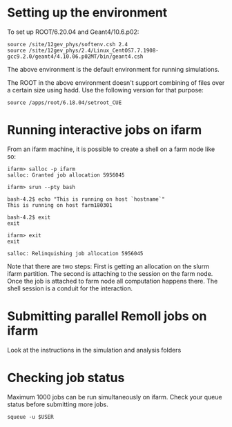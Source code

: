 # Setting up the environment

To set up ROOT/6.20.04 and Geant4/10.6.p02:

	source /site/12gev_phys/softenv.csh 2.4
	source /site/12gev_phys/2.4/Linux_CentOS7.7.1908-gcc9.2.0/geant4/4.10.06.p02MT/bin/geant4.csh

The above environment is the default environment for running simulations. 

The ROOT in the above environment doesn't support combining of files over a certain size using hadd. Use the following version for that purpose:

	source /apps/root/6.18.04/setroot_CUE




# Running interactive jobs on ifarm

From an ifarm machine, it is possible to create a shell on a farm node like so:

	ifarm> salloc -p ifarm
	salloc: Granted job allocation 5956045

	ifarm> srun --pty bash

	bash-4.2$ echo "This is running on host `hostname`"
	This is running on host farm180301

	bash-4.2$ exit
	exit

	ifarm> exit
	exit

	salloc: Relinquishing job allocation 5956045
 
Note that there are two steps: First is getting an allocation on the slurm ifarm partition. The second is attaching to the session on the farm node. Once the job is attached to farm node all computation happens there. The shell session is a conduit for the interaction.

# Submitting parallel Remoll jobs on ifarm

Look at the instructions in the simulation and analysis folders

# Checking job status

Maximum 1000 jobs can be run simultaneously on ifarm. Check your queue status before submitting more jobs.

	squeue -u $USER
